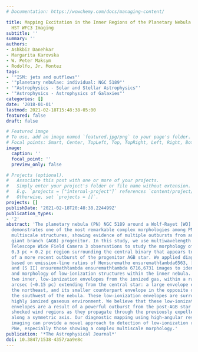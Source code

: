```yaml
---
# Documentation: https://wowchemy.com/docs/managing-content/

title: Mapping Excitation in the Inner Regions of the Planetary Nebula NGC 5189 Using
  HST WFC3 Imaging
subtitle: ''
summary: ''
authors:
- Ashkbiz Danehkar
- Margarita Karovska
- W. Peter Maksym
- Rodolfo, Jr. Montez
tags:
- '"ISM: jets and outflows"'
- '"planetary nebulae: individual: NGC 5189"'
- '"Astrophysics - Solar and Stellar Astrophysics"'
- '"Astrophysics - Astrophysics of Galaxies"'
categories: []
date: '2018-01-01'
lastmod: 2021-02-18T15:48:38-05:00
featured: false
draft: false

# Featured image
# To use, add an image named `featured.jpg/png` to your page's folder.
# Focal points: Smart, Center, TopLeft, Top, TopRight, Left, Right, BottomLeft, Bottom, BottomRight.
image:
  caption: ''
  focal_point: ''
  preview_only: false

# Projects (optional).
#   Associate this post with one or more of your projects.
#   Simply enter your project's folder or file name without extension.
#   E.g. `projects = ["internal-project"]` references `content/project/deep-learning/index.md`.
#   Otherwise, set `projects = []`.
projects: []
publishDate: '2021-02-18T20:48:38.224499Z'
publication_types:
- '2'
abstract: 'The planetary nebula (PN) NGC 5189 around a Wolf-Rayet [WO] central star
  demonstrates one of the most remarkable complex morphologies among PNe with many
  multiscale structures, showing evidence of multiple outbursts from an asymptotic
  giant branch (AGB) progenitor. In this study, we use multiwavelength Hubble Space
  Telescope Wide Field Camera 3 observations to study the morphology of the inner
  0.3 pc × 0.2 pc region surrounding the central binary that appears to be a relic
  of a more recent outburst of the progenitor AGB star. We applied diagnostic diagrams
  based on emission-line ratios of Hensuremathα ensuremathłambda6563, [O III] ensuremathłambda5007,
  and [S II] ensuremathłambda ensuremathłambda 6716,6731 images to identify the location
  and morphology of low-ionization structures within the inner nebula. We distinguished
  two inner, low-ionization envelopes from the ionized gas, within a radius of 55
  arcsec (~0.15 pc) extending from the central star: a large envelope expanding toward
  the northeast, and its smaller counterpart envelope in the opposite direction toward
  the southwest of the nebula. These low-ionization envelopes are surrounded by a
  highly ionized gaseous environment. We believe that these low-ionization expanding
  envelopes are a result of a powerful outburst from the post-AGB star that created
  shocked wind regions as they propagate through the previously expelled material
  along a symmetric axis. Our diagnostic mapping using high-angular resolution line-emission
  imaging can provide a novel approach to detection of low-ionization regions in other
  PNe, especially those showing a complex multiscale morphology.'
publication: '*The Astrophysical Journal*'
doi: 10.3847/1538-4357/aa9e8c
---
```

